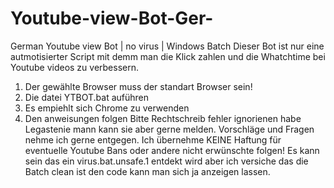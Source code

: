 # Youtube-view-Bot-Ger-
German Youtube view Bot | no virus | Windows Batch
Dieser Bot ist nur eine autmotisierter Script mit demm man die Klick zahlen und die Whatchtime bei Youtube videos zu verbessern.
1. Der gewählte Browser muss der standart Browser sein!
2. Die datei YTBOT.bat auführen
3. Es empiehlt sich Chrome zu verwenden
4. Den anweisungen folgen
Bitte Rechtschreib fehler ignorienen habe Legastenie mann kann sie aber gerne melden.
Vorschläge und Fragen nehme ich gerne entgegen.
Ich übernehme KEINE Haftung für eventuelle Youtube Bans oder andere nicht erwünschte folgen!
Es kann sein das ein virus.bat.unsafe.1 entdekt wird aber ich versiche das die Batch clean ist den code kann man sich ja anzeigen lassen.
